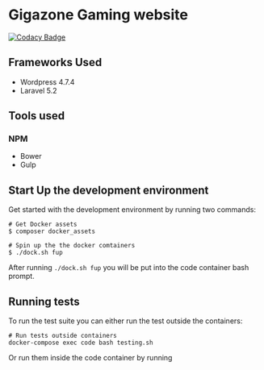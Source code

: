 # Gigazone Gaming website

[![Codacy Badge](https://api.codacy.com/project/badge/Grade/f9734ad5fcb24faa943fc7633ca07ef3)](https://www.codacy.com/app/paulbunyannet/gigazonegaming?utm_source=github.com&amp;utm_medium=referral&amp;utm_content=paulbunyancommunications/gigazonegaming&amp;utm_campaign=Badge_Grade)

## Frameworks Used
* Wordpress 4.7.4
* Laravel 5.2

## Tools used

### NPM
* Bower
* Gulp



## Start Up the development environment
Get started with the development environment by running two commands:
```
# Get Docker assets
$ composer docker_assets
```
```
# Spin up the the docker comtainers
$ ./dock.sh fup
```

After running ``./dock.sh fup`` you will be put into the code container bash prompt.

## Running tests

To run the test suite you can either run the test outside the containers:

```
# Run tests outside containers
docker-compose exec code bash testing.sh
```
Or run them inside the code container by running
